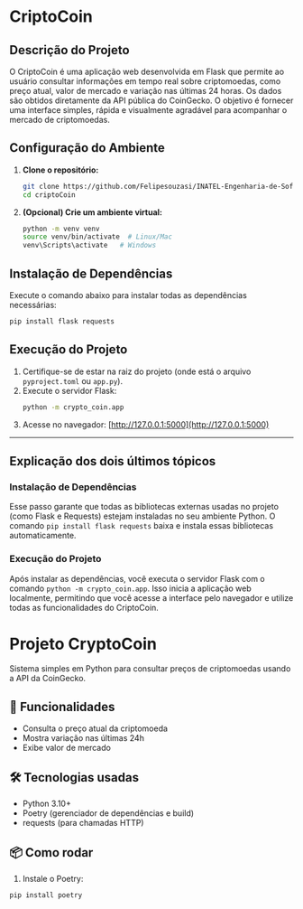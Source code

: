 # CriptoCoin

## Descrição do Projeto
O CriptoCoin é uma aplicação web desenvolvida em Flask que permite ao usuário consultar informações em tempo real sobre criptomoedas, como preço atual, valor de mercado e variação nas últimas 24 horas. Os dados são obtidos diretamente da API pública do CoinGecko. O objetivo é fornecer uma interface simples, rápida e visualmente agradável para acompanhar o mercado de criptomoedas.

## Configuração do Ambiente
1. **Clone o repositório:**
	```bash
	git clone https://github.com/Felipesouzasi/INATEL-Engenharia-de-Software
	cd criptoCoin
	```
2. **(Opcional) Crie um ambiente virtual:**
	```bash
	python -m venv venv
	source venv/bin/activate  # Linux/Mac
	venv\Scripts\activate   # Windows
	```

## Instalação de Dependências
Execute o comando abaixo para instalar todas as dependências necessárias:
```bash
pip install flask requests
```

## Execução do Projeto
1. Certifique-se de estar na raiz do projeto (onde está o arquivo `pyproject.toml` ou `app.py`).
2. Execute o servidor Flask:
	```bash
	python -m crypto_coin.app
	```
3. Acesse no navegador: [http://127.0.0.1:5000](http://127.0.0.1:5000)

---

## Explicação dos dois últimos tópicos

### Instalação de Dependências
Esse passo garante que todas as bibliotecas externas usadas no projeto (como Flask e Requests) estejam instaladas no seu ambiente Python. O comando `pip install flask requests` baixa e instala essas bibliotecas automaticamente.

### Execução do Projeto
Após instalar as dependências, você executa o servidor Flask com o comando `python -m crypto_coin.app`. Isso inicia a aplicação web localmente, permitindo que você acesse a interface pelo navegador e utilize todas as funcionalidades do CriptoCoin.
# Projeto CryptoCoin
Sistema simples em Python para consultar preços de criptomoedas usando a API da CoinGecko.

## 🚀 Funcionalidades
- Consulta o preço atual da criptomoeda
- Mostra variação nas últimas 24h
- Exibe valor de mercado

## 🛠️ Tecnologias usadas
- Python 3.10+
- Poetry (gerenciador de dependências e build)
- requests (para chamadas HTTP)

## 📦 Como rodar
1. Instale o Poetry:
```bash
pip install poetry
